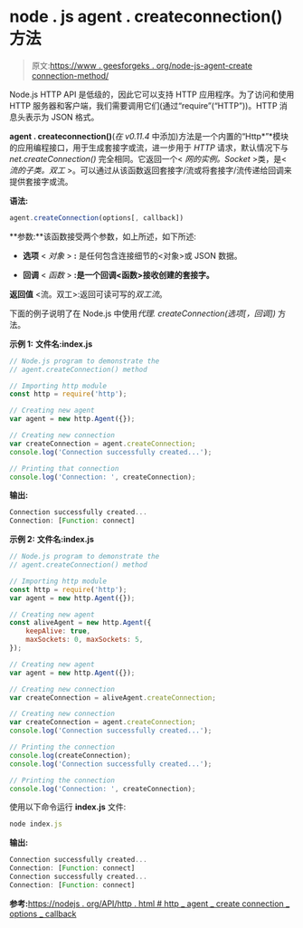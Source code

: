 # node . js agent . createconnection()方法

> 原文:[https://www . geesforgeks . org/node-js-agent-create connection-method/](https://www.geeksforgeeks.org/node-js-agent-createconnection-method/)

Node.js HTTP API 是低级的，因此它可以支持 HTTP 应用程序。为了访问和使用 HTTP 服务器和客户端，我们需要调用它们(通过“require”(“HTTP”))。HTTP 消息头表示为 JSON 格式。

**agent . createconnection()**(*在 v0.11.4* 中添加)方法是一个内置的“Http*”*模块的应用编程接口，用于生成套接字或流，进一步用于 *HTTP* 请求，默认情况下与 *net.createConnection()* 完全相同。它返回一个< *网的实例。Socket* >类，是< *流的子类。双工* >。可以通过从该函数返回套接字/流或将套接字/流传递给回调来提供套接字或流。

**语法:**

```js
agent.createConnection(options[, callback])

```

**参数:**该函数接受两个参数，如上所述，如下所述:

*   **选项** < *对象* > **:** 是任何包含连接细节的<对象>或 JSON 数据。

*   **回调** < *函数* > **:是一个回调<函数>接收创建的套接字。**

**返回值** <流。双工>:返回可读可写的*双工流*。

下面的例子说明了在 Node.js 中使用*代理. createConnection(选项[，回调])* 方法。

**示例 1:** **文件名:index.js**

```js
// Node.js program to demonstrate the 
// agent.createConnection() method 

// Importing http module
const http = require('http');

// Creating new agent
var agent = new http.Agent({});

// Creating new connection
var createConnection = agent.createConnection;
console.log('Connection successfully created...');

// Printing that connection
console.log('Connection: ', createConnection);
```

**输出:**

```js
Connection successfully created...
Connection: [Function: connect]

```

**示例 2:** **文件名:index.js**

```js
// Node.js program to demonstrate the 
// agent.createConnection() method 

// Importing http module
const http = require('http');
var agent = new http.Agent({});

// Creating new agent
const aliveAgent = new http.Agent({
    keepAlive: true,
    maxSockets: 0, maxSockets: 5,
});

// Creating new agent
var agent = new http.Agent({});

// Creating new connection
var createConnection = aliveAgent.createConnection;

// Creating new connection
var createConnection = agent.createConnection;
console.log('Connection successfully created...');

// Printing the connection
console.log(createConnection);
console.log('Connection successfully created...');

// Printing the connection
console.log('Connection: ', createConnection);
```

使用以下命令运行 **index.js** 文件:

```js
node index.js

```

**输出:**

```js
Connection successfully created...
Connection: [Function: connect]
Connection successfully created...
Connection: [Function: connect]

```

**参考:**[https://nodejs . org/API/http . html # http _ agent _ create connection _ options _ callback](https://nodejs.org/api/http.html#http_agent_createconnection_options_callback)